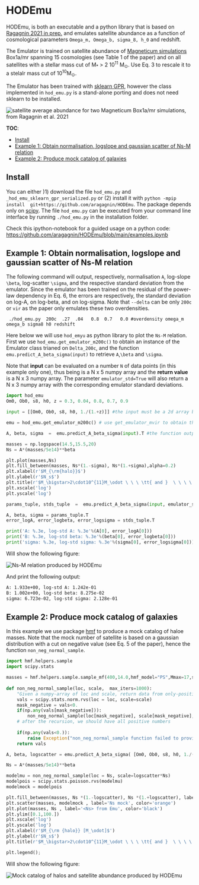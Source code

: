 # HODEmu

HODEmu, is both an executable and a python library that is based on [Ragagnin 2021 in prep.](https://aragagnin.github.io) and emulates satellite abundance as a function of cosmological parameters `Omega_m, Omega_b, sigma_8, h_0` and redshift.

The Emulator is trained on satellite abundance of [Magneticum simulations](https://www.magneticum.org/simulations.html) Box1a/mr spanning 15 cosmologies (see Table 1 of the paper) and on all satellites with a stellar mass cut of M<sub>*</sub> > 2 10<sup>11</sup> M<sub>&odot;</sub>. Use Eq. 3 to rescale it to a stelalr mass cut of 10<sup>10</sup>M<sub>&odot;</sub>.

The Emulator has been trained with [sklearn GPR](https://scikit-learn.org/stable/modules/generated/sklearn.gaussian_process.GaussianProcessRegressor.html), however the class implemented in `hod_emu.py` is a stand-alone porting and does not need sklearn to be installed.

![satellite average abundance for two Magneticum Box1a/mr simulations, from Ragagnin et al. 2021](https://imgur.com/vGyhJC3.png)

**TOC**:

- [Install](#install)
- [Example 1: Obtain normalisation, logslope and gaussian scatter of Ns-M relation](#example-1-obtain-normalisation-logslope-and-gaussian-scatter-of-ns-m-relation)
- [Example 2: Produce mock catalog of galaxies](#example-2-produce-mock-catalog-of-galaxies)

## Install

You can either )1) download the file `hod_emu.py` and `_hod_emu_sklearn_gpr_serialized.py`  or (2) install it with `python -mpip install  git+https://github.com/aragagnin/HODEmu`. The package depends only on [scipy](https://www.scipy.org).
The file `hod_emu.py` can be executed from your command line interface by running `./hod_emu.py` in the installation folder.

Check this ipython-notebook for a guided usage on a python code: https://github.com/aragagnin/HODEmu/blob/main/examples.ipynb

## Example 1: Obtain normalisation, logslope and gaussian scatter of Ns-M relation

The following command will output, respectively, normalisation `A`, log-slope `\beta`, log-scatter `\sigma`, and the respective standard deviation from the emulator.
Since the emulator has been trained on the residual of the power-law dependency in Eq. 6, the errors are respectively, the standard deviation on log-A, on log-beta, and on log-sigma. Note that `--delta` can be only `200c` or `vir` as the paper only emulates these two overdensities. 

     ./hod_emu.py  200c  .27  .04   0.8  0.7   0.0 #overdensity omega_m omega_b sigma8 h0 redshift


Here below we will use `hod_emyu` as python library to plot the `Ns-M` relation.
First we use `hod_emu.get_emulator_m200c()` to obtain an instance of the Emulator class trianed on `Delta_200c`, and the function `emu.predict_A_beta_sigma(input)` to retrieve `A`,`\beta` and `\sigma`.

Note that **input** can be evaluated on a number `N` of data points (in this example only one), thus being is a N x 5 numpy array and the **return value** is  a N x 3 numpy array. 
The parameter `emulator_std=True` will also return  a  N x 3 numpy array with the corresponding emulator standard deviations.

```python
import hod_emu
Om0, Ob0, s8, h0, z = 0.3, 0.04, 0.8, 0.7, 0.9

input = [[Om0, Ob0, s8, h0, 1./(1.+z)]] #the input must be a 2d array because you can feed an array of data points

emu = hod_emu.get_emulator_m200c() # use get_emulator_mvir to obtain the emulator within Delta_vir

A, beta, sigma  =  emu.predict_A_beta_sigma(input).T #the function outputs a 1x3 matrix 

masses = np.logspace(14.5,15.5,20)
Ns = A*(masses/5e14)**beta 

plt.plot(masses,Ns)
plt.fill_between(masses, Ns*(1.-sigma), Ns*(1.+sigma),alpha=0.2)
plt.xlabel(r'$M_{\rm{halo}}$')
plt.ylabel(r'$N_s$')
plt.title(r'$M_\bigstar>2\cdot10^{11}M_\odot \ \ \ \tt{ and }  \ \ \ \ \  r<R_{\tt{200c}}$')
plt.xscale('log')
plt.yscale('log')

params_tuple, stds_tuple  =  emu.predict_A_beta_sigma(input, emulator_std=True) #here we also asks for Emulator std deviation

A, beta, sigma = params_tuple.T
error_logA, error_logbeta, error_logsigma = stds_tuple.T

print('A: %.3e, log-std A: %.3e'%(A[0], error_logA[0]))
print('B: %.3e, log-std beta: %.3e'%(beta[0], error_logbeta[0]))
print('sigma: %.3e, log-std sigma: %.3e'%(sigma[0], error_logsigma[0]))
``` 

Will show the following figure:

![Ns-M relation produced by HODEmu](https://imgur.com/2fp5Flw.png)

And print the following output:

```bash
A: 1.933e+00, log-std A: 1.242e-01
B: 1.002e+00, log-std beta: 8.275e-02
sigma: 6.723e-02, log-std sigma: 2.128e-01
```

## Example 2: Produce mock catalog of galaxies

In this example we use package [hmf](https://hmf.readthedocs.io/en/latest/) to produce a mock catalog of haloe masses.
Note that the mock number of satellite is based on a gaussian distribution with a cut on negative value (see Eq. 5 of the paper), hence the function `non_neg_normal_sample`.


```python
import hmf.helpers.sample
import scipy.stats

masses = hmf.helpers.sample.sample_mf(400,14.0,hmf_model="PS",Mmax=17,sort=True)[0]    
    
def non_neg_normal_sample(loc, scale,  max_iters=1000):
    "Given a numpy-array of loc and scale, return data from only-positive normal distribution."
    vals = scipy.stats.norm.rvs(loc = loc, scale=scale)
    mask_negative = vals<0.
    if(np.any(vals[mask_negative])):
        non_neg_normal_sample(loc[mask_negative], scale[mask_negative],  max_iters=1000)
    # after the recursion, we should have all positive numbers
    
    if(np.any(vals<0.)):
        raise Exception("non_neg_normal_sample function failed to provide  positive-normal")    
    return vals

A, beta, logscatter = emu.predict_A_beta_sigma( [Om0, Ob0, s8, h0, 1./(1.+z)])[0].T

Ns = A*(masses/5e14)**beta

modelmu = non_neg_normal_sample(loc = Ns, scale=logscatter*Ns)
modelpois = scipy.stats.poisson.rvs(modelmu)
modelmock = modelpois

plt.fill_between(masses, Ns *(1.-logscatter), Ns *(1.+logscatter), label='Ns +/- log scatter from Emu', color='black',alpha=0.5)
plt.scatter(masses, modelmock , label='Ns mock', color='orange')
plt.plot(masses, Ns , label='<Ns> from Emu', color='black')
plt.ylim([0.1,100.])
plt.xscale('log')
plt.yscale('log')
plt.xlabel(r'$M_{\rm {halo}} [M_\odot]$')
plt.ylabel(r'$N_s$')
plt.title(r'$M_\bigstar>2\cdot10^{11}M_\odot \ \ \ \tt{ and }  \ \ \ \ \  r<R_{\tt{200c}}$')

plt.legend();
```

Will show the following figure:

![Mock catalog of halos and satellite abundance produced by HODEmu](https://imgur.com/6pg3LSk.png)
